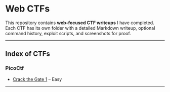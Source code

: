 # Web CTFs

This repository contains **web-focused CTF writeups** I have completed. Each CTF has its own folder with a detailed Markdown writeup, optional command history, exploit scripts, and screenshots for proof.  



---

## Index of CTFs

### PicoCtf
- [Crack the Gate 1](/CTFS/pico-ctf/Crack-the-Gate-1/README.md) – Easy

---



